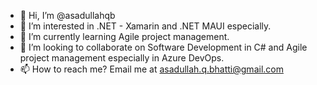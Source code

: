 - 👋 Hi, I’m @asadullahqb
- 👀 I’m interested in .NET - Xamarin and .NET MAUI especially.
- 🌱 I’m currently learning Agile project management.
- 💞️ I’m looking to collaborate on Software Development in C# and Agile project management especially in Azure DevOps.
- 📫 How to reach me? Email me at asadullah.q.bhatti@gmail.com

<!---
asadullahqb/asadullahqb is a ✨ special ✨ repository because its `README.md` (this file) appears on your GitHub profile.
You can click the Preview link to take a look at your changes.
--->
